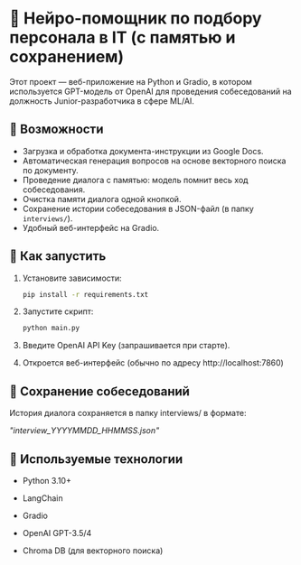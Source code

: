 # 🤖 Нейро-помощник по подбору персонала в IT (с памятью и сохранением)

Этот проект — веб-приложение на Python и Gradio, в котором используется GPT-модель от OpenAI для проведения собеседований на должность Junior-разработчика в сфере ML/AI.

## 📌 Возможности

- Загрузка и обработка документа-инструкции из Google Docs.
- Автоматическая генерация вопросов на основе векторного поиска по документу.
- Проведение диалога с памятью: модель помнит весь ход собеседования.
- Очистка памяти диалога одной кнопкой.
- Сохранение истории собеседования в JSON-файл (в папку `interviews/`).
- Удобный веб-интерфейс на Gradio.

## 🚀 Как запустить

1. Установите зависимости:
   ```bash
   pip install -r requirements.txt
   
2. Запустите скрипт:
   ```bash
   python main.py
   
3. Введите OpenAI API Key (запрашивается при старте).

4. Откроется веб-интерфейс (обычно по адресу http://localhost:7860)

## 📂 Сохранение собеседований
История диалога сохраняется в папку interviews/ в формате: 

  *"interview_YYYYMMDD_HHMMSS.json"*


## 🧠 Используемые технологии
* Python 3.10+

* LangChain

* Gradio

* OpenAI GPT-3.5/4

* Chroma DB (для векторного поиска)
